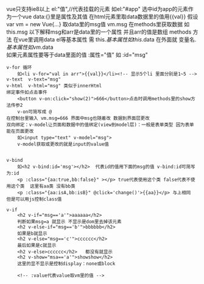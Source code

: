 vue只支持ie8以上
    el:"值",//代表挂载的元素 如el:"#app" 选中id为app的元素作为一个vue
    data:{}里是属性及其值   在html元素里取data数据里的值用{{val}}
    假设var vm = new Vue{...} 取data里的msg值 vm.msg
    在methods里获取数据 如 this.msg
    以下解释msg和arr是data里的一个属性 并且arr的值是数组
    methods 方法
    在vue里调用data el等基本属性 需 this.$基本属性 如this.$data 
    在外面就 变量名.$基本属性  如vm.$data  
    如果元素属性要等于data里面的值  :属性="值"   如 :id="msg"
 
    v-for 循环
        如<li v-for="val in arr">{{val}}</li><!-- 显示5个li 里面分别是1~5 -->
    v-text  v-text="msg"
    v-html  v-html="msg" 类似于innerHtml
    绑定事件如点击事件
        <button v-on:click="show(2)">666</button>点击时调用methods里的show方法传参2
        v-on可简写成 @ 
    在控制台里输入 vm.msg=666 界面中msg也随着改 数据到界面层更改
    双向绑定：v-model让页面和数据中的值绑定(view到model层)：一般是表单类型 因为表单能在页面更改
        如<input type="text" v-model="msg"> 
        v-model获取或更改的就是input的value值
       

    v-bind
        如<h2 v-bind:id='msg'></h2>  代表id的值用下面的msg的值 v-bind:id可简写为:id 
        <p :class="{aa:true,bb:false}" ></p> true代表使用这个类 false代表不使用这个类  这里有aa类 没有bb类
        <p :class="{aa:isA,bb:isB}" @click='change()'>{{aa}}</p> 与上相同  但是可以用js控制class值
    
    v-if
        <h2 v-if="msg=='a'">aaaaaa</h2>
        判断如果msg=a 就显示 不显示是dom里去掉该元素
        <h2 v-else-if="msg=='b'">bbbbbb</h2>
        如果是b就显示
        <h2 v-else="msg=='c'">cccccc</h2>
        最后如果是c就显示
        <h2 v-else>cccccc</h2>   都没有就显示
        <h2 v-show="msa=='a'">showshow</h2> 
        这里的显不显示是控制display：none或block

        <!-- :value代表value取vm里的值 -->